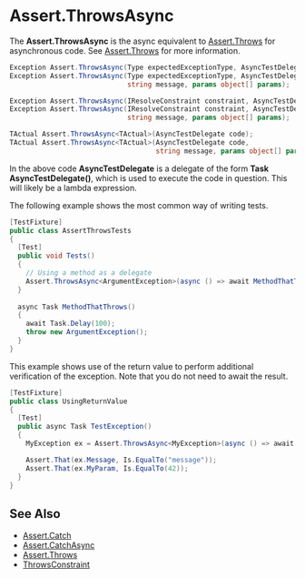 # Assert.ThrowsAsync


The **Assert.ThrowsAsync** is the async equivalent to [Assert.Throws](Assert.Throws.md)
for asynchronous code. See [Assert.Throws](Assert.Throws.md) for more information.

```csharp
Exception Assert.ThrowsAsync(Type expectedExceptionType, AsyncTestDelegate code);
Exception Assert.ThrowsAsync(Type expectedExceptionType, AsyncTestDelegate code,
                             string message, params object[] params);

Exception Assert.ThrowsAsync(IResolveConstraint constraint, AsyncTestDelegate code);
Exception Assert.ThrowsAsync(IResolveConstraint constraint, AsyncTestDelegate code,
                             string message, params object[] params);

TActual Assert.ThrowsAsync<TActual>(AsyncTestDelegate code);
TActual Assert.ThrowsAsync<TActual>(AsyncTestDelegate code,
                                    string message, params object[] params);
```

In the above code **AsyncTestDelegate** is a delegate of the form
**Task AsyncTestDelegate()**, which is used to execute the code
in question. This will likely be a lambda expression.

The following example shows the most common way of writing tests.

```csharp
[TestFixture]
public class AssertThrowsTests
{
  [Test]
  public void Tests()
  {  
    // Using a method as a delegate
    Assert.ThrowsAsync<ArgumentException>(async () => await MethodThatThrows());
  }
  
  async Task MethodThatThrows()
  {
    await Task.Delay(100);
    throw new ArgumentException();
  }
}
```

This example shows use of the return value to perform
additional verification of the exception. Note that you do not need to await the result.

```csharp
[TestFixture]
public class UsingReturnValue
{
  [Test]
  public async Task TestException()
  {
    MyException ex = Assert.ThrowsAsync<MyException>(async () => await MethodThatThrows());

    Assert.That(ex.Message, Is.EqualTo("message"));
    Assert.That(ex.MyParam, Is.EqualTo(42)); 
  }
}
```

## See Also
 * [Assert.Catch](Assert.Catch.md)
 * [Assert.CatchAsync](Assert.CatchAsync.md)
 * [Assert.Throws](Assert.Throws.md)
 * [ThrowsConstraint](xref:ThrowsConstraint)
